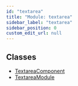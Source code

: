 ```yaml
---
id: "textarea"
title: "Module: textarea"
sidebar_label: "textarea"
sidebar_position: 0
custom_edit_url: null
---
```


## Classes

- [TextareaComponent](../classes/textarea.TextareaComponent)
- [TextareaModule](../classes/textarea.TextareaModule)
